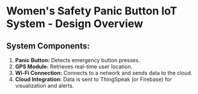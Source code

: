 # Women's Safety Panic Button IoT System - Design Overview

## System Components:
1. **Panic Button:** Detects emergency button presses.
2. **GPS Module:** Retrieves real-time user location.
3. **Wi-Fi Connection:** Connects to a network and sends data to the cloud.
4. **Cloud Integration:** Data is sent to ThingSpeak (or Firebase) for visualization and alerts.
